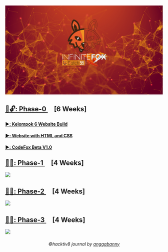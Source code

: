 ![alt text](https://github.com/anggabanny/Hacktiv8_Immersive/blob/master/Handbook/img_/initeFx.jpg "Hacktiv8 Batch-35")

## [📂🔓: Phase-0 ](https://github.com/anggabanny/Hacktiv8_Immersive/tree/master/phase0) &nbsp; &nbsp; [6 Weeks]
#### [▶️: Kelompok 6 Website Build ](https://github.com/anggabanny/infinitefoxkel6.github.io)
#### [▶️: Website with HTML and CSS ](https://github.com/anggabanny/anggabanny.github.io)
#### [▶️: CodeFox Beta V1.0](https://github.com/anggabanny/codefox.github.io)

## [📁🔐: Phase-1 ](https://github.com/anggabanny/Hacktiv8_Immersive/tree/master/phase1) &nbsp; &nbsp; [4 Weeks]
<img src="https://www.safetynetwork.com.au/wp-content/uploads/images/products/441.jpg" width="300">

## [📁🔐: Phase-2 ](https://github.com/anggabanny/Hacktiv8_Immersive/tree/master/phase2) &nbsp; &nbsp; [4 Weeks]
<img src="https://www.safetynetwork.com.au/wp-content/uploads/images/products/441.jpg" width="300">

## [📁🔐: Phase-3 ](https://github.com/anggabanny/Hacktiv8_Immersive/tree/master/phase3) &nbsp; &nbsp; [4 Weeks]
<img src="https://www.safetynetwork.com.au/wp-content/uploads/images/products/441.jpg" width="300">

<h6 align='center'>©️hacktiv8 journal by <a href ='https://github.com/anggabanny'>anggabanny</a></h6>